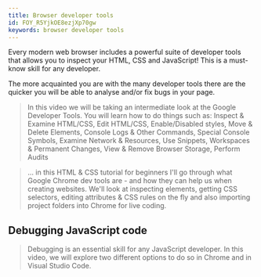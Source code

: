 ```yaml
---
title: Browser developer tools
id: FOY_R5YjkOE8ezjXp70gw
keywords: browser developer tools
---
```

Every modern web browser includes a powerful suite of developer tools that allows you to inspect your HTML, CSS and JavaScript! This is a must-know skill for any developer.

The more acquainted you are with the many developer tools there are the quicker you will be able to analyse and/or fix bugs in your page.

<link-bookmark href="https://www.youtube.com/watch?v=x4q86IjJFag" title="Google Chrome Developer Tools Crash Course
">

> In this video we will be taking an intermediate look at the Google Developer Tools. You will learn how to do things such as: Inspect & Examine HTML/CSS, Edit HTML/CSS, Enable/Disabled styles, Move & Delete Elements, Console Logs & Other Commands, Special Console Symbols, Examine Network & Resources, Use Snippets, Workspaces & Permanent Changes, View & Remove Browser Storage, Perform Audits

</link-bookmark>

<link-bookmark href="https://www.youtube.com/watch?v=25R1Jl5P7Mw" title="Chrome Dev Tools - HTML & CSS Crash Course">

> ... in this HTML & CSS tutorial for beginners I'll go through what Google Chrome dev tools are - and how they can help us when creating websites. We'll look at inspecting elements, getting CSS selectors, editing attributes & CSS rules on the fly and also importing project folders into Chrome for live coding.

</link-bookmark>

## Debugging JavaScript code

<link-bookmark href="https://www.youtube.com/watch?v=AX7uybwukkk" title="Debugging JavaScript (Google Chrome and Visual Studio Code)">

> Debugging is an essential skill for any JavaScript developer. In this video, we will explore two different options to do so in Chrome and in Visual Studio Code.

</link-bookmark>
